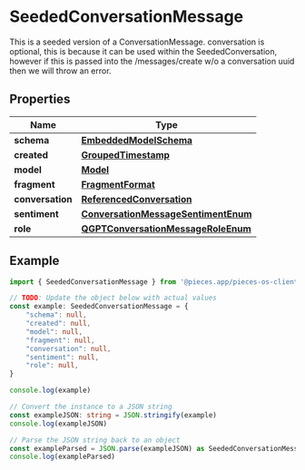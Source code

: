 
# SeededConversationMessage

This is a seeded version of a ConversationMessage.  conversation is optional, this is because it can be used within the SeededConversation, however if this is passed into the /messages/create w/o a conversation uuid then we will throw an error.

## Properties

Name | Type
------------ | -------------
**schema** | [**EmbeddedModelSchema**](EmbeddedModelSchema)
**created** | [**GroupedTimestamp**](GroupedTimestamp)
**model** | [**Model**](Model)
**fragment** | [**FragmentFormat**](FragmentFormat)
**conversation** | [**ReferencedConversation**](ReferencedConversation)
**sentiment** | [**ConversationMessageSentimentEnum**](ConversationMessageSentimentEnum)
**role** | [**QGPTConversationMessageRoleEnum**](QGPTConversationMessageRoleEnum)

## Example

```typescript
import { SeededConversationMessage } from '@pieces.app/pieces-os-client'

// TODO: Update the object below with actual values
const example: SeededConversationMessage = {
    "schema": null,
    "created": null,
    "model": null,
    "fragment": null,
    "conversation": null,
    "sentiment": null,
    "role": null,
}

console.log(example)

// Convert the instance to a JSON string
const exampleJSON: string = JSON.stringify(example)
console.log(exampleJSON)

// Parse the JSON string back to an object
const exampleParsed = JSON.parse(exampleJSON) as SeededConversationMessage
console.log(exampleParsed)
```


